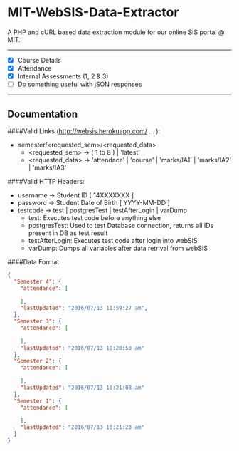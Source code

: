 # MIT-WebSIS-Data-Extractor

A PHP and cURL based data extraction module for our online SIS portal @ MIT.

---

- [x] Course Details
- [x] Attendance
- [x] Internal Assessments (1, 2 & 3)
- [ ] Do something useful with jSON responses 

---
Documentation
------

####Valid Links (http://websis.herokuapp.com/ ... ):
- semester/\<requested\_sem\>/\<requested\_data\>
  - \<requested\_sem\> → ( 1 to 8 ) | 'latest' 
  - \<requested\_data\> → 'attendace' | 'course' | 'marks/IA1' | 'marks/IA2' | 'marks/IA3'

####Valid HTTP Headers:
- username → Student ID [ 14XXXXXXX ]
- password → Student Date of Birth [ YYYY-MM-DD ]
- testcode → test | postgresTest | testAfterLogin | varDump
  - test: Executes test code before anything else
  - postgresTest: Used to test Database connection, returns all IDs present in DB as test result
  - testAfterLogin: Executes test code after login into webSIS
  - varDump: Dumps all variables after data retrival from webSIS

####Data Format:
```jSON
{
  "Semester 4": {
    "attendance": [
      
    ],
    "lastUpdated": "2016/07/13 11:59:27 am",
  },
  "Semester 3": {
    "attendance": [
     
    ],
    "lastUpdated": "2016/07/13 10:20:50 am"
  },
  "Semester 2": {
    "attendance": [
      
    ],
    "lastUpdated": "2016/07/13 10:21:08 am"
  },
  "Semester 1": {
    "attendance": [
      
    ],
    "lastUpdated": "2016/07/13 10:21:23 am"
  }
}
```
